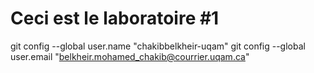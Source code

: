 # Ceci est le laboratoire #1

git config --global user.name "chakibbelkheir-uqam"
git config --global user.email "belkheir.mohamed_chakib@courrier.uqam.ca"

